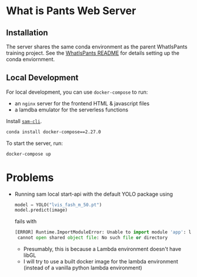 # What is Pants Web Server

## Installation
The server shares the same conda environment as the parent WhatIsPants
training project. See the [WhatIsPants README](../README.md) for
details setting up the conda enviornment.

## Local Development
For local development, you can use `docker-compose` to run:
- an `nginx` server for the frontend HTML & javascript files
- a lamdba emulator for the serverless functions

Install
[`sam-cli`](https://docs.aws.amazon.com/serverless-application-model/latest/developerguide/install-sam-cli.html).
```bash
conda install docker-compose==2.27.0
```

To start the server, run:
```bash
docker-compose up
```

# Problems
* Running sam local start-api with the default YOLO package using
  ```python
  model = YOLO("lvis_fash_m_50.pt")
  model.predict(image)
  ```
  fails with
  ```python
  [ERROR] Runtime.ImportModuleError: Unable to import module 'app': libGL.so.1:
   cannot open shared object file: No such file or directory
  ```
  * Presumably, this is because a Lambda environment doesn't have libGL
  * I will try to use a built docker image for the lambda environment (instead of a
    vanilla python lambda environment)